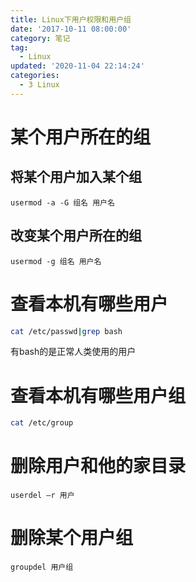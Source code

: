 ```yaml
---
title: Linux下用户权限和用户组
date: '2017-10-11 08:00:00'
category: 笔记
tag:
  - Linux
updated: '2020-11-04 22:14:24'
categories:
  - 3 Linux
---
```

# 某个用户所在的组
## 将某个用户加入某个组

```shell
usermod -a -G 组名 用户名
```
## 改变某个用户所在的组

```shell
usermod ‐g 组名 用户名
```

# 查看本机有哪些用户

```sh
cat /etc/passwd|grep bash
```

有bash的是正常人类使用的用户

# 查看本机有哪些用户组

```sh
cat /etc/group
```
# 删除用户和他的家目录

```shell
userdel –r 用户
```

# 删除某个用户组

```shell
groupdel 用户组
```
